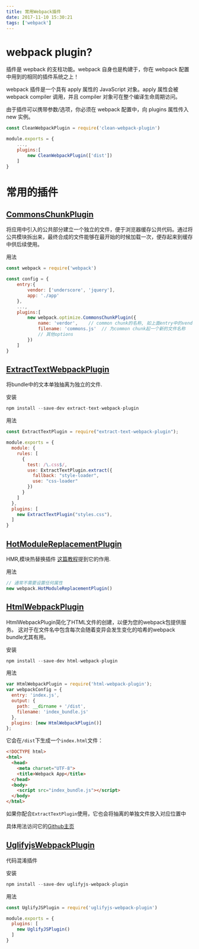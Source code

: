 ```yaml
---
title: 常用Webpack插件
date: 2017-11-10 15:30:21
tags: ['webpack']
---
```


# webpack plugin?
插件是 wepback 的支柱功能。webpack 自身也是构建于，你在 webpack 配置中用到的相同的插件系统之上！

webpack 插件是一个具有 apply 属性的 JavaScript 对象。apply 属性会被 webpack compiler 调用，并且 compiler 对象可在整个编译生命周期访问。

由于插件可以携带参数/选项，你必须在 webpack 配置中，向 plugins 属性传入 new 实例。

```js
const CleanWebpackPlugin = require('clean-webpack-plugin')

module.exports = {
    ...,
    plugins:[
        new CleanWebpackPlugin(['dist'])
    ]
}
```

# 常用的插件

## [CommonsChunkPlugin](https://doc.webpack-china.org/plugins/commons-chunk-plugin)

将应用中引入的公共部分建立一个独立的文件，便于浏览器缓存公共代码。通过将公共模块拆出来，最终合成的文件能够在最开始的时候加载一次，便存起来到缓存中供后续使用。


用法
```js
const webpack = require('webpack')

const config = {
    entry:{
        vendor: ['underscore', 'jquery'],
        app: './app'
    },
    ...,
    plugins:[
        new webpack.optimize.CommonsChunkPlugin({
            name: 'verdor',    // common chunk的名称, 如上面entry中的vendor
            filename: 'commons.js'  // 为common chunk起一个新的文件名称
            // 其他options
        })
    ]
}
```

## [ExtractTextWebpackPlugin](https://doc.webpack-china.org/plugins/extract-text-webpack-plugin/)

将bundle中的文本单独抽离为独立的文件.

安装
```js
npm install --save-dev extract-text-webpack-plugin
```

用法
```js
const ExtractTextPlugin = require("extract-text-webpack-plugin");

module.exports = {
  module: {
    rules: [
      {
        test: /\.css$/,
        use: ExtractTextPlugin.extract({
          fallback: "style-loader",
          use: "css-loader"
        })
      }
    ]
  },
  plugins: [
    new ExtractTextPlugin("styles.css"),
  ]
}
```

## [HotModuleReplacementPlugin](https://doc.webpack-china.org/plugins/hot-module-replacement-plugin/)

HMR,模块热替换插件
[这篇教程](https://doc.webpack-china.org/concepts/hot-module-replacement)提到它的作用.

用法
```js
// 通常不需要设置任何属性
new webpack.HotModuleReplacementPlugin()
```

## [HtmlWebpackPlugin](https://doc.webpack-china.org/plugins/html-webpack-plugin/)

HtmlWebpackPlugin简化了HTML文件的创建，以便为您的webpack包提供服务。 这对于在文件名中包含每次会随着变异会发生变化的哈希的webpack bundle尤其有用。

安装
```js
npm install --save-dev html-webpack-plugin
```

用法
```js
var HtmlWebpackPlugin = require('html-webpack-plugin');
var webpackConfig = {
  entry: 'index.js',
  output: {
    path: __dirname + '/dist',
    filename: 'index_bundle.js'
  },
  plugins: [new HtmlWebpackPlugin()]
};
```
它会在`/dist`下生成一个`index.html`文件：
```html
<!DOCTYPE html>
<html>
  <head>
    <meta charset="UTF-8">
    <title>Webpack App</title>
  </head>
  <body>
    <script src="index_bundle.js"></script>
  </body>
</html>
```
如果你配合`ExtractTextPlugin`使用，它也会将抽离的单独文件放入对应位置中

具体用法访问它的[Github主页](https://github.com/jantimon/html-webpack-plugin)

## [UglifyjsWebpackPlugin](https://doc.webpack-china.org/plugins/uglifyjs-webpack-plugin/)

代码混淆插件

安装
```js
npm install --save-dev uglifyjs-webpack-plugin
```

用法
```js
const UglifyJSPlugin = require('uglifyjs-webpack-plugin')

module.exports = {
  plugins: [
    new UglifyJSPlugin()
  ]
}
```
